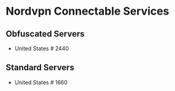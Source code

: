 # Nordvpn Connectable Services

## Obfuscated Servers

- United States # 2440

## Standard Servers

- United States # 1660

